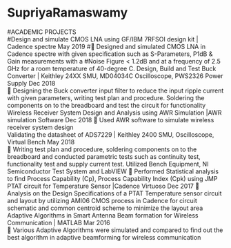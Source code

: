 # SupriyaRamaswamy

#ACADEMIC PROJECTS                                                                                                                                                                            
#Design and simulate CMOS LNA using GF/IBM 7RFSOI design kit | Cadence spectre                                         May 2019
#	Designed and simulated CMOS LNA in Cadence spectre with given specification such as S-Parameters, P1dB & Gain measurements with a #Noise Figure < 1.2dB and at a frequency of 2.5 GHz for a room temperature of 40-degree C.
Design, Build and Test Buck Converter | Keithley 24XX SMU, MD04034C Oscilloscope, PWS2326 Power Supply                           Dec 2018                                                                                                                          
	Designing the Buck converter input filter to reduce the input ripple current with given parameters, writing test plan and procedure. Soldering the components on to the breadboard and test the circuit for functionality
Wireless Receiver System Design and Analysis using AWR Simulation |AWR simulation Software                                                   Dec 2018
	Used AWR software to simulate wireless receiver system design   
Validating the datasheet of ADS7229 | Keithley 2400 SMU, Oscilloscope, Virtual Bench                                                                    May 2018                                                               
	Writing test plan and procedure, soldering components on to the breadboard and conducted parametric tests such as continuity test, functionality test and supply current test. Utilized Bench Equipment, NI Semiconductor Test System and LabVIEW
	Performed Statistical analysis to find Process Capability (Cp), Process Capability Index (Cpk) using JMP
PTAT circuit for Temperature Sensor |Cadence Virtuoso                                                                                                                              Dec 2017
	Analysis on the Design Specifications of a PTAT Temperature sensor circuit and layout by utilizing AMI06 CMOS process in Cadence for circuit schematic and common centroid scheme to minimize the layout area 
Adaptive Algorithms in Smart Antenna Beam formation for Wireless Communication | MATLAB                                                   Mar 2016                               
	Various Adaptive Algorithms were simulated and compared to find out the best algorithm in adaptive beamforming for wireless communication
